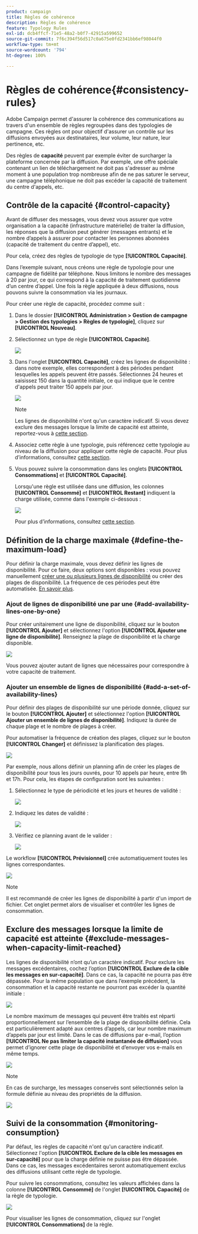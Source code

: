 ```yaml
---
product: campaign
title: Règles de cohérence
description: Règles de cohérence
feature: Typology Rules
exl-id: dcb4ffcf-71e5-48a2-b0f7-42915a599652
source-git-commit: 7f6c394f56d517c0a675e0fd2341bb6ef98044f0
workflow-type: tm+mt
source-wordcount: '794'
ht-degree: 100%

---
```


# Règles de cohérence{#consistency-rules}

Adobe Campaign permet d&#39;assurer la cohérence des communications au travers d&#39;un ensemble de règles regroupées dans des typologies de campagne. Ces règles ont pour objectif d&#39;assurer un contrôle sur les diffusions envoyées aux destinataires, leur volume, leur nature, leur pertinence, etc.

Des règles de **capacité** peuvent par exemple éviter de surcharger la plateforme concernée par la diffusion. Par exemple, une offre spéciale contenant un lien de téléchargement ne doit pas s&#39;adresser au même moment à une population trop nombreuse afin de ne pas saturer le serveur, une campagne téléphonique ne doit pas excéder la capacité de traitement du centre d&#39;appels, etc.

## Contrôle de la capacité {#control-capacity}

Avant de diffuser des messages, vous devez vous assurer que votre organisation a la capacité (infrastructure matérielle) de traiter la diffusion, les réponses que la diffusion peut générer (messages entrants) et le nombre d’appels à assurer pour contacter les personnes abonnées (capacité de traitement du centre d’appel), etc.

Pour cela, créez des règles de typologie de type **[!UICONTROL Capacité]**.

Dans l’exemple suivant, nous créons une règle de typologie pour une campagne de fidélité par téléphone. Nous limitons le nombre des messages à 20 par jour, ce qui correspond à la capacité de traitement quotidienne d’un centre d’appel. Une fois la règle appliquée à deux diffusions, nous pouvons suivre la consommation via les journaux.

Pour créer une règle de capacité, procédez comme suit :

1. Dans le dossier **[!UICONTROL Administration > Gestion de campagne > Gestion des typologies > Règles de typologie]**, cliquez sur **[!UICONTROL Nouveau]**.
1. Sélectionnez un type de règle **[!UICONTROL Capacité]**.

   ![](assets/campaign_opt_create_capacity_01.png)

1. Dans l&#39;onglet **[!UICONTROL Capacité]**, créez les lignes de disponibilité : dans notre exemple, elles correspondent à des périodes pendant lesquelles les appels peuvent être passés. Sélectionnes 24 heures et saisissez 150 dans la quantité initiale, ce qui indique que le centre d&#39;appels peut traiter 150 appels par jour.

   ![](assets/campaign_opt_create_capacity_02.png)

   >[!NOTE]
   >
   >Les lignes de disponibilité n&#39;ont qu&#39;un caractère indicatif. Si vous devez exclure des messages lorsque la limite de capacité est atteinte, reportez-vous à [cette section](#exclude-messages-when-capacity-limit-reached).

1. Associez cette règle à une typologie, puis référencez cette typologie au niveau de la diffusion pour appliquer cette règle de capacité. Pour plus d’informations, consultez [cette section](apply-rules.md#apply-a-typology-to-a-delivery).
1. Vous pouvez suivre la consommation dans les onglets **[!UICONTROL Consommations]** et **[!UICONTROL Capacité]**.

   Lorsqu&#39;une règle est utilisée dans une diffusion, les colonnes **[!UICONTROL Consommé]** et **[!UICONTROL Restant]** indiquent la charge utilisée, comme dans l&#39;exemple ci-dessous :

   ![](assets/campaign_opt_create_capacity_03.png)

   Pour plus d’informations, consultez [cette section](#monitor-consumption).

## Définition de la charge maximale {#define-the-maximum-load}

Pour définir la charge maximale, vous devez définir les lignes de disponibilité. Pour ce faire, deux options sont disponibles : vous pouvez manuellement [créer une ou plusieurs lignes de disponibilité](#add-availability-lines-one-by-one) ou créer des plages de disponibilité. La fréquence de ces périodes peut être automatisée. [En savoir plus](#add-a-set-of-availability-lines).

### Ajout de lignes de disponibilité une par une {#add-availability-lines-one-by-one}

Pour créer unitairement une ligne de disponibilité, cliquez sur le bouton **[!UICONTROL Ajouter]** et sélectionnez l&#39;option **[!UICONTROL Ajouter une ligne de disponibilité]**. Renseignez la plage de disponibilité et la charge disponible.

![](assets/campaign_opt_create_capacity_02.png)

Vous pouvez ajouter autant de lignes que nécessaires pour correspondre à votre capacité de traitement.

### Ajouter un ensemble de lignes de disponibilité {#add-a-set-of-availability-lines}

Pour définir des plages de disponibilité sur une période donnée, cliquez sur le bouton **[!UICONTROL Ajouter]** et sélectionnez l&#39;option **[!UICONTROL Ajouter un ensemble de lignes de disponibilité]**. Indiquez la durée de chaque plage et le nombre de plages à créer.

Pour automatiser la fréquence de création des plages, cliquez sur le bouton **[!UICONTROL Changer]** et définissez la planification des plages.

![](assets/campaign_opt_create_capacity_07.png)

Par exemple, nous allons définir un planning afin de créer les plages de disponibilité pour tous les jours ouvrés, pour 10 appels par heure, entre 9h et 17h. Pour cela, les étapes de configuration sont les suivantes :

1. Sélectionnez le type de périodicité et les jours et heures de validité :

   ![](assets/campaign_opt_create_capacity_08.png)

1. Indiquez les dates de validité :

   ![](assets/campaign_opt_create_capacity_09.png)

1. Vérifiez ce planning avant de le valider :

   ![](assets/campaign_opt_create_capacity_10.png)

Le workflow **[!UICONTROL Prévisionnel]** crée automatiquement toutes les lignes correspondantes.

![](assets/campaign_opt_create_capacity_12.png)

>[!NOTE]
>
>Il est recommandé de créer les lignes de disponibilité à partir d&#39;un import de fichier. Cet onglet permet alors de visualiser et contrôler les lignes de consommation.

## Exclure des messages lorsque la limite de capacité est atteinte {#exclude-messages-when-capacity-limit-reached}

Les lignes de disponibilité n’ont qu’un caractère indicatif. Pour exclure les messages excédentaires, cochez l’option **[!UICONTROL Exclure de la cible les messages en sur-capacité]**. Dans ce cas, la capacité ne pourra pas être dépassée. Pour la même population que dans l’exemple précédent, la consommation et la capacité restante ne pourront pas excéder la quantité initiale :

![](assets/campaign_opt_create_capacity_04.png)

Le nombre maximum de messages qui peuvent être traités est réparti proportionnellement sur l’ensemble de la plage de disponibilité définie. Cela est particulièrement adapté aux centres d’appels, car leur nombre maximum d’appels par jour est limité. Dans le cas de diffusions par e-mail, l’option **[!UICONTROL Ne pas limiter la capacité instantanée de diffusion]** vous permet d’ignorer cette plage de disponibilité et d’envoyer vos e-mails en même temps.

![](assets/campaign_opt_create_capacity_05.png)

>[!NOTE]
>
>En cas de surcharge, les messages conservés sont sélectionnés selon la formule définie au niveau des propriétés de la diffusion.

![](assets/campaign_opt_create_capacity_06.png)

## Suivi de la consommation {#monitoring-consumption}

Par défaut, les règles de capacité n&#39;ont qu&#39;un caractère indicatif. Sélectionnez l&#39;option **[!UICONTROL Exclure de la cible les messages en sur-capacité]** pour que la charge définie ne puisse pas être dépassée. Dans ce cas, les messages excédentaires seront automatiquement exclus des diffusions utilisant cette règle de typologie.

Pour suivre les consommations, consultez les valeurs affichées dans la colonne **[!UICONTROL Consommé]** de l&#39;onglet **[!UICONTROL Capacité]** de la règle de typologie.

![](assets/campaign_opt_create_capacity_04.png)

Pour visualiser les lignes de consommation, cliquez sur l&#39;onglet **[!UICONTROL Consommations]** de la règle.
